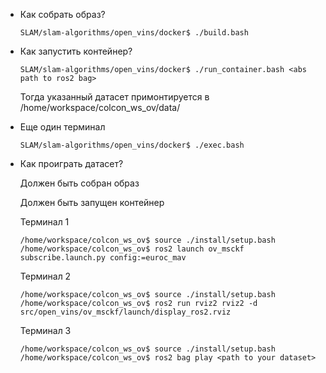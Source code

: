 
- Как собрать образ?

    ```
    SLAM/slam-algorithms/open_vins/docker$ ./build.bash
    ```

- Как запустить контейнер?

    ```
    SLAM/slam-algorithms/open_vins/docker$ ./run_container.bash <abs path to ros2 bag>
    ```

    Тогда указанный датасет примонтируется в /home/workspace/colcon_ws_ov/data/

- Еще один терминал
    ```
    SLAM/slam-algorithms/open_vins/docker$ ./exec.bash    
    ```

- Как проиграть датасет?

    Должен быть собран образ 
    
    Должен быть запущен контейнер 
    
    Терминал 1
    ```
    /home/workspace/colcon_ws_ov$ source ./install/setup.bash
    /home/workspace/colcon_ws_ov$ ros2 launch ov_msckf subscribe.launch.py config:=euroc_mav
    ```
    
    Терминал 2
    ```
    /home/workspace/colcon_ws_ov$ source ./install/setup.bash
    /home/workspace/colcon_ws_ov$ ros2 run rviz2 rviz2 -d src/open_vins/ov_msckf/launch/display_ros2.rviz
    ```
        
    Терминал 3
    ```
    /home/workspace/colcon_ws_ov$ source ./install/setup.bash
    /home/workspace/colcon_ws_ov$ ros2 bag play <path to your dataset>
    ```


